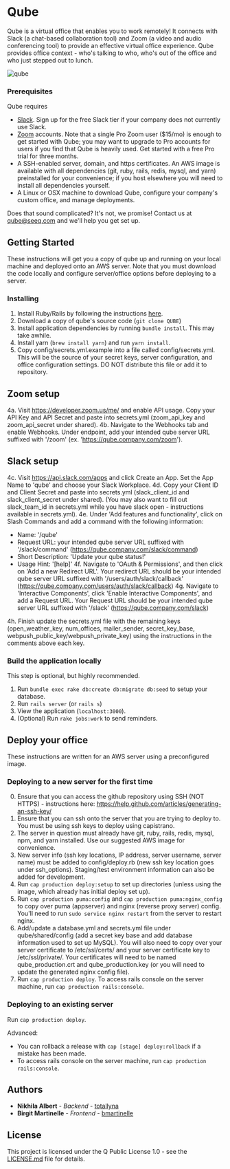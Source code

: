 # Qube

Qube is a virtual office that enables you to work remotely! It connects with Slack (a chat-based collaboration tool) and Zoom (a video and audio conferencing tool) to provide an effective virtual office experience. Qube provides office context - who's talking to who, who's out of the office and who just stepped out to lunch.

![qube](qube.png)

### Prerequisites

Qube requires
- [Slack](https://slack.com/). Sign up for the free Slack tier if your company does not currently use Slack.
- [Zoom](https://zoom.us/) accounts. Note that a single Pro Zoom user ($15/mo) is enough to get started with Qube; you may want to upgrade to Pro accounts for users if you find that Qube is heavily used. Get started with a free Pro trial for three months.
- A SSH-enabled server, domain, and https certificates. An AWS image is available with all dependencies (git, ruby, rails, redis, mysql, and yarn) preinstalled for your convenience; if you host elsewhere you will need to install all dependencies yourself.
- A Linux or OSX machine to download Qube, configure your company's custom office, and manage deployments.

Does that sound complicated? It's not, we promise! Contact us at qube@seeq.com and we'll help you get set up.

## Getting Started

These instructions will get you a copy of qube up and running on your local machine and deployed onto an AWS server. Note that you must download the code locally and configure server/office options before deploying to a server.

### Installing

1. Install Ruby/Rails by following the instructions [here](http://installrails.com/).
2. Download a copy of qube's source code (`git clone QUBE`)
3. Install application dependencies by running `bundle install`. This may take awhile.
3. Install yarn (`brew install yarn`) and run `yarn install`.
4. Copy config/secrets.yml.example into a file called config/secrets.yml. This will be the source of your secret keys, server configuration, and office configuration settings. DO NOT distribute this file or add it to repository.

## Zoom setup

4a. Visit https://developer.zoom.us/me/ and enable API usage. Copy your API Key and API Secret and paste into secrets.yml (zoom_api_key and zoom_api_secret under shared).
4b. Navigate to the Webhooks tab and enable Webhooks. Under endpoint, add your intended qube server URL suffixed with '/zoom' (ex. 'https://qube.company.com/zoom').

## Slack setup

4c. Visit https://api.slack.com/apps and click Create an App. Set the App Name to 'qube' and choose your Slack Workplace.
4d. Copy your Client ID and Client Secret and paste into secrets.yml (slack_client_id and slack_client_secret under shared). (You may also want to fill out slack_team_id in secrets.yml while you have slack open - instructions available in secrets.yml).
4e. Under 'Add features and functionality', click on Slash Commands and add a command with the following information:
- Name: '/qube'
- Request URL: your intended qube server URL suffixed with '/slack/command' (https://qube.company.com/slack/command)
- Short Description: 'Update your qube status!'
- Usage Hint: '[help]'
4f. Navigate to 'OAuth & Permissions', and then click on 'Add a new Redirect URL'. Your redirect URL should be your intended qube server URL suffixed with '/users/auth/slack/callback' (https://qube.company.com/users/auth/slack/callback)
4g. Navigate to 'Interactive Components', click 'Enable Interactive Components', and add a Request URL. Your Request URL should be your intended qube server URL suffixed with '/slack' (https://qube.company.com/slack)

4h. Finish update the secrets.yml file with the remaining keys (open_weather_key, num_offices, mailer_sender, secret_key_base, webpush_public_key/webpush_private_key) using the instructions in the comments above each key.

### Build the application locally

This step is optional, but highly recommended.

1. Run `bundle exec rake db:create db:migrate db:seed` to setup your database.
1. Run `rails server` (or `rails s`)
2. View the application (`localhost:3000`).
3. (Optional) Run `rake jobs:work` to send reminders.

## Deploy your office

These instructions are written for an AWS server using a preconfigured image.

### Deploying to a new server for the first time

0. Ensure that you can access the github repository using SSH (NOT HTTPS) - instructions here: https://help.github.com/articles/generating-an-ssh-key/
1. Ensure that you can ssh onto the server that you are trying to deploy to. You must be using ssh keys to deploy using capistrano.
2. The server in question must already have git, ruby, rails, redis, mysql, npm, and yarn installed. Use our suggested AWS image for convenience.
3. New server info  (ssh key locations, IP address, server username, server name) must be added to config/deploy.rb (new ssh key location goes under ssh_options). Staging/test environment information can also be added for development.
4. Run `cap production deploy:setup` to set up directories (unless using the image, which already has initial deploy set up).
5. Run `cap production puma:config` and `cap production puma:nginx_config` to copy over puma (appserver) and nginx (reverse proxy server) config. You'll need to run `sudo service nginx restart` from the server to restart nginx.
6. Add/update a database.yml and secrets.yml file under qube/shared/config (add a secret key base and add database information used to set up MySQL). You will also need to copy over your server certificate to /etc/ssl/certs/ and your server certificate key to /etc/ssl/private/. Your certificates will need to be named qube_production.crt and qube_production.key (or you will need to update the generated nginx config file).
7. Run `cap production deploy`. To access rails console on the server machine, run `cap production rails:console`.

### Deploying to an existing server

Run `cap production deploy`.

Advanced:
- You can rollback a release with `cap [stage] deploy:rollback` if a mistake has been made.
- To access rails console on the server machine, run `cap production rails:console`.

## Authors

* **Nikhila Albert** - *Backend* - [totallyna](https://github.com/totallyna)
* **Birgit Martinelle** - *Frontend* - [bmartinelle](https://github.com/bmartinelle)

## License

This project is licensed under the Q Public License 1.0 - see the [LICENSE.md](LICENSE.md) file for details.
